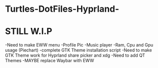 # Turtles-DotFiles-Hyprland-

# STILL W.I.P
-Need to make EWW menu
  -Profile Pic
  -Music player
  -Ram, Cpu and Gpu usage (Piechart)
-complete GTK Theme installation script
-Need to make GTK Theme work for Hyprland share picker and xdg
-Need to add QT Themes
-MAYBE replace Waybar with EWW
